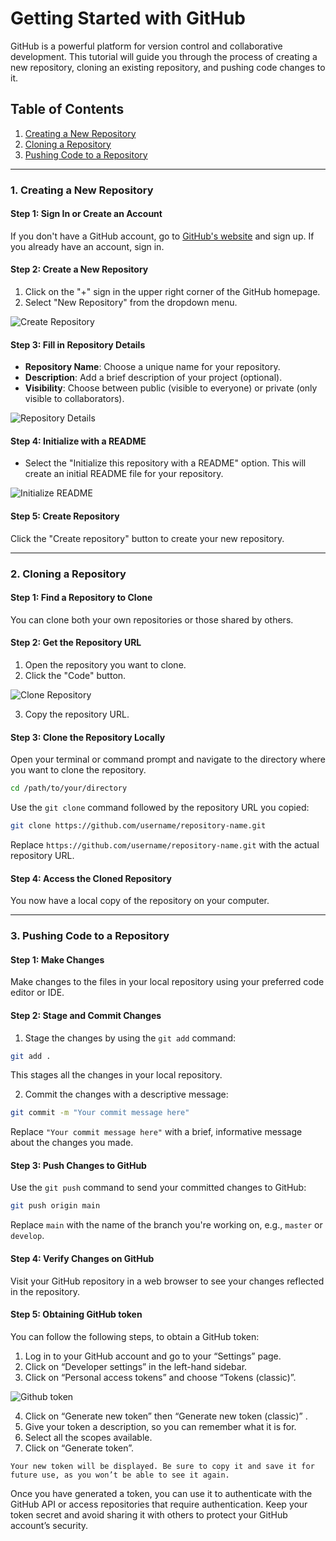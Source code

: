 # Getting Started with GitHub

GitHub is a powerful platform for version control and collaborative development. This tutorial will guide you through the process of creating a new repository, cloning an existing repository, and pushing code changes to it.

## Table of Contents

1. [Creating a New Repository](#creating-a-new-repository)
2. [Cloning a Repository](#cloning-a-repository)
3. [Pushing Code to a Repository](#pushing-code-to-a-repository)

------

### 1. Creating a New Repository

#### Step 1: Sign In or Create an Account

If you don't have a GitHub account, go to [GitHub's website](https://github.com/) and sign up. If you already have an account, sign in.

#### Step 2: Create a New Repository

1. Click on the "+" sign in the upper right corner of the GitHub homepage.
2. Select "New Repository" from the dropdown menu.

![Create Repository](./imgs/github1.png)

#### Step 3: Fill in Repository Details

- **Repository Name**: Choose a unique name for your repository.
- **Description**: Add a brief description of your project (optional).
- **Visibility**: Choose between public (visible to everyone) or private (only visible to collaborators).

![Repository Details](./imgs/github2.png)

#### Step 4: Initialize with a README

- Select the "Initialize this repository with a README" option. This will create an initial README file for your repository.

![Initialize README](./imgs/github3.png)

#### Step 5: Create Repository

Click the "Create repository" button to create your new repository.

---

### 2. Cloning a Repository

#### Step 1: Find a Repository to Clone

You can clone both your own repositories or those shared by others.

#### Step 2: Get the Repository URL

1. Open the repository you want to clone.
2. Click the "Code" button.

![Clone Repository](./imgs/github4.png)

3. Copy the repository URL.

#### Step 3: Clone the Repository Locally

Open your terminal or command prompt and navigate to the directory where you want to clone the repository.

```bash
cd /path/to/your/directory
```

Use the `git clone` command followed by the repository URL you copied:

```bash
git clone https://github.com/username/repository-name.git
```

Replace `https://github.com/username/repository-name.git` with the actual repository URL.

#### Step 4: Access the Cloned Repository

You now have a local copy of the repository on your computer.

---

### 3. Pushing Code to a Repository

#### Step 1: Make Changes

Make changes to the files in your local repository using your preferred code editor or IDE.

#### Step 2: Stage and Commit Changes

1. Stage the changes by using the `git add` command:

```bash
git add .
```

This stages all the changes in your local repository.

2. Commit the changes with a descriptive message:

```bash
git commit -m "Your commit message here"
```

Replace `"Your commit message here"` with a brief, informative message about the changes you made.

#### Step 3: Push Changes to GitHub

Use the `git push` command to send your committed changes to GitHub:

```bash
git push origin main
```

Replace `main` with the name of the branch you're working on, e.g., `master` or `develop`.

#### Step 4: Verify Changes on GitHub

Visit your GitHub repository in a web browser to see your changes reflected in the repository.

#### Step 5: Obtaining GitHub token

You can follow the following steps, to obtain a GitHub token:

1. Log in to your GitHub account and go to your “Settings” page.
2. Click on “Developer settings” in the left-hand sidebar.
3. Click on “Personal access tokens” and choose “Tokens (classic)”.

![Github token](./imgs/github5.png)

4. Click on “Generate new token” then “Generate new token (classic)” .
5. Give your token a description, so you can remember what it is for.
6. Select all the scopes available.
7. Click on “Generate token”.


```{note}
Your new token will be displayed. Be sure to copy it and save it for future use, as you won’t be able to see it again.
```

Once you have generated a token, you can use it to authenticate with the GitHub API or access repositories that require authentication. Keep your token secret and avoid sharing it with others to protect your GitHub account’s security.

